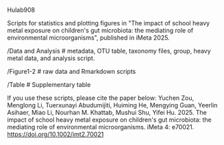 Hulab908

Scripts for statistics and plotting figures in "The impact of school heavy metal exposure on children's gut microbiota: the mediating role of environmental microorganisms", published in iMeta 2025.

/Data and Analysis # metadata, OTU table, taxonomy files, group, heavy metal data, and analysis script.

/Figure1-2 # raw data and Rmarkdown scripts

/Table # Supplementary table

If you use these scripts, please cite the paper below:
Yuchen Zou, Menglong Li, Tuerxunayi Abudumijiti, Huiming He, Mengying Guan, Yeerlin Asihaer, Miao Li, Nourhan M. Khattab, Mushui Shu, Yifei Hu. 2025. The impact of school heavy metal exposure on children's gut microbiota: the mediating role of environmental microorganisms. iMeta 4: e70021. https://doi.org/10.1002/imt2.70021


